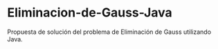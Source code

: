 # Eliminacion-de-Gauss-Java
Propuesta de solución del problema de Eliminación de Gauss utilizando Java.
